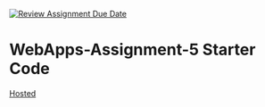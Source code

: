 [![Review Assignment Due Date](https://classroom.github.com/assets/deadline-readme-button-24ddc0f5d75046c5622901739e7c5dd533143b0c8e959d652212380cedb1ea36.svg)](https://classroom.github.com/a/7kKA03Up)
# WebApps-Assignment-5 Starter Code
[Hosted](https://44-563-webapps-f23.github.io/44563-webapps-f23-assignment5-varshiinireddy/cities.html)
